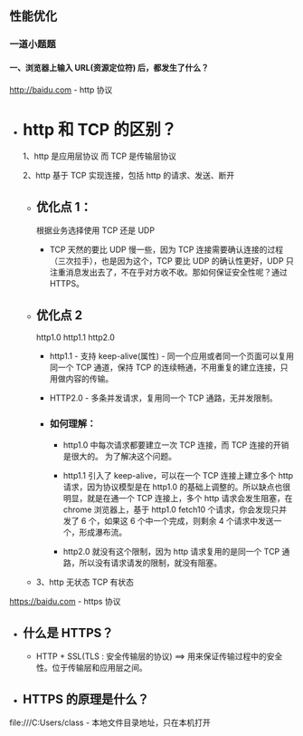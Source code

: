 ## 性能优化

### 一道小题题

#### 一、浏览器上输入 URL(资源定位符) 后，都发生了什么？

http://baidu.com - http 协议

- # http 和 TCP 的区别？

  1、http 是应用层协议 而 TCP 是传输层协议

  2、http 基于 TCP 实现连接，包括 http 的请求、发送、断开

  - ## 优化点 1：
    根据业务选择使用 TCP 还是 UDP
    - TCP 天然的要比 UDP 慢一些，因为 TCP 连接需要确认连接的过程（三次拉手），也是因为这个，TCP 要比 UDP 的确认性更好，UDP 只注重消息发出去了，不在乎对方收不收。那如何保证安全性呢？通过 HTTPS。
  - ## 优化点 2

    http1.0 http1.1 http2.0

    - http1.1 - 支持 keep-alive(属性) - 同一个应用或者同一个页面可以复用同一个 TCP 通道，保持 TCP 的连续畅通，不用重复的建立连接，只用做内容的传输。

    - HTTP2.0 - 多条并发请求，复用同一个 TCP 通路，无并发限制。
    - ### 如何理解：

      - http1.0 中每次请求都要建立一次 TCP 连接，而 TCP 连接的开销是很大的。
        为了解决这个问题。

      - http1.1 引入了 keep-alive，可以在一个 TCP 连接上建立多个 http 请求，因为协议模型是在 http1.0 的基础上调整的。所以缺点也很明显，就是在通一个 TCP 连接上，多个 http 请求会发生阻塞，在 chrome 浏览器上，基于 http1.0 fetch10 个请求，你会发现只并发了 6 个，如果这 6 个中一个完成，则剩余 4 个请求中发送一个，形成瀑布流。

      - http2.0 就没有这个限制，因为 http 请求复用的是同一个 TCP 通路，所以没有请求请发的限制，就没有阻塞。

  - 3、http 无状态 TCP 有状态

https://baidu.com - https 协议

- ## 什么是 HTTPS？
  - HTTP + SSL(TLS : 安全传输层的协议) ==> 用来保证传输过程中的安全性。位于传输层和应用层之间。
- ## HTTPS 的原理是什么？

file:///C:Users/class - 本地文件目录地址，只在本机打开
